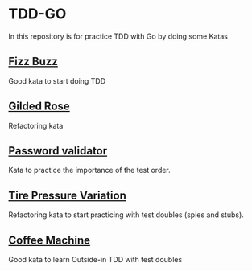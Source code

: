 # TDD-GO
In this repository is for practice TDD with Go by doing some Katas
## [Fizz Buzz](FizzBuzz)
Good kata to start doing TDD

## [Gilded Rose](GildedRose)
Refactoring kata

## [Password validator](PasswordValidator)
Kata to practice the importance of the test order.

## [Tire Pressure Variation](TirePressureVariation)
Refactoring kata to start practicing with test doubles (spies and stubs).

## [Coffee Machine](/coffee-machine/)
Good kata to learn Outside-in TDD with test doubles